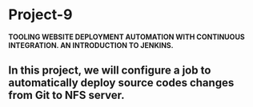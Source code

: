 # Project-9
**TOOLING WEBSITE DEPLOYMENT AUTOMATION WITH CONTINUOUS INTEGRATION. AN INTRODUCTION TO JENKINS.**

## In this project, we will configure a job to automatically deploy source codes changes from Git to NFS server.

